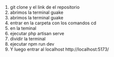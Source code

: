 1. git clone y el link de el repositorio
2. abrimos la terminal guake
3. abrimos la terminal guake
4. entrar en la carpeta con los comandos cd
5. en la teminal
6. ejecutar php artisan serve
7. dividir la terminal
8. ejecutar npm run dev
9. Y luego entrar al localhost http://localhost:5173/

